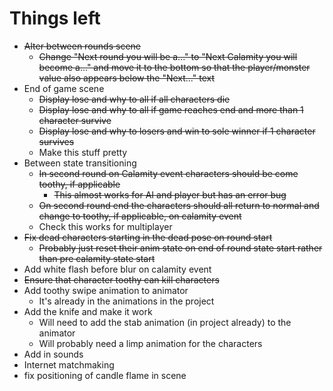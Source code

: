 Things left
===========

+ ~~Alter between rounds scene~~
  - ~~Change "Next round you will be a..." to "Next Calamity you will become a..." and move it to the bottom so that the player/monster value also appears below the "Next..." text~~
+ End of game scene
  - ~~Display lose and why to all if all characters die~~
  - ~~Display lose and why to all if game reaches end and more than 1 character survive~~
  - ~~Display lose and why to losers and win to sole winner if 1 character survives~~
  - Make this stuff pretty
+ Between state transitioning
  - ~~In second round on Calamity event characters should be come toothy, if applicable~~
    * ~~This almost works for AI and player but has an error bug~~
  - ~~On second round end the characters should all return to normal and change to toothy, if applicable, on calamity event~~
  - Check this works for multiplayer
+ ~~Fix dead characters starting in the dead pose on round start~~
  - ~~Probably just reset their anim state on end of round state start rather than pre calamity state start~~
+ Add white flash before blur on calamity event
+ ~~Ensure that character toothy can kill characters~~
+ Add toothy swipe animation to animator
  - It's already in the animations in the project
+ Add the knife and make it work
  - Will need to add the stab animation (in project already) to the animator
  - Will probably need a limp animation for the characters
+ Add in sounds
+ Internet matchmaking
+ fix positioning of candle flame in scene
